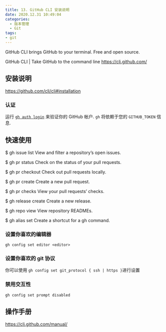 ```yaml
---
title: 13. GitHub CLI 安装说明
date: 2020.12.31 10:49:04
categories:
  - 版本管理
  - Git
tags:
- git
---
```


GitHub CLI brings GitHub to your terminal. Free and open source.

GitHub CLI | Take GitHub to the command line
<https://cli.github.com/>

## 安装说明

<https://github.com/cli/cli#installation>

### 认证

运行 [`gh auth login`](https://cli.github.com/manual/gh_auth_login) 来验证你的 GitHub 帐户. `gh` 将依赖于您的 `GITHUB_TOKEN` 信息.

## 快速使用

$ gh issue list
View and filter a repository’s open issues.

$ gh pr status
Check on the status of your pull requests.

$ gh pr checkout
Check out pull requests locally.

$ gh pr create
Create a new pull request.

$ gh pr checks
View your pull requests’ checks.

$ gh release create
Create a new release.

$ gh repo view
View repository READMEs.

$ gh alias set
Create a shortcut for a gh command.

### 设置你喜欢的编辑器

`gh config set editor <editor>`

### 设置你喜欢的 git 协议

你可以使用 `gh config set git_protocol { ssh | https }`进行设置

### 禁用交互性

`gh config set prompt disabled`

## 操作手册

<https://cli.github.com/manual/>
